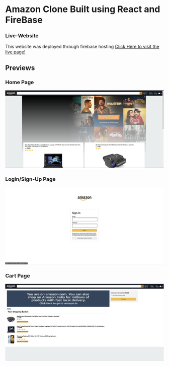 # Amazon Clone Built using React and FireBase

### Live-Website
This website was deployed through firebase hosting [Click Here to visit the live page!](https://ecommerce-ed61b.web.app/)


## Previews

### Home Page
<img src="Screenshots/s.png">

### Login/Sign-Up Page
<img src="Screenshots/s1.png">

### Cart Page
<img src="Screenshots/s2.png">
